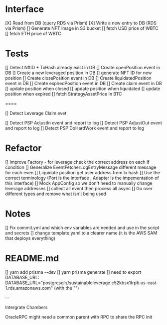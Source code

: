 
# Interface

[X] Read from DB (query RDS via Prism)
[X] Write a new entry to DB (RDS via Prism)
[] Generate NFT image in S3 bucket
[] fetch USD price of WBTC
[] fetch ETH price of WBTC


# Tests

[] Detect NftID + TxHash already exist in DB
[] Create openPosition event in DB
[] Create a new leveraged position in DB
[] generate NFT ID for new position
[] Create closePosition event in DB
[] Create liquidatedPosition event in DB
[] Create expiredPosition event in DB
[] Create claim event in DB
[] update position when closed
[] update position when liquidated
[] update position when expired
[] fetch StrategyAssetPrice In BTC

====

[] Detect Leverage Claim evet

[] Detect PSP AdjustIn event and report to log
[] Detect PSP AdjustOut event and report to log
[] Detect PSP DoHardWork event and report to log


# Refactor

[] Improve Factory - for leverage check the correct address on each If condition
[] Generalize EventFetcherLogEntryMessage different message for each even
[] Liquidate position get user address from tx hash
[] Use the correct terminology (Port is the interface ; Adapter is the impementation of this interface)
[] Mock AppConfig so we don't need to manually change leverage addresses
[] collect all event then process all async
[] Go over different types and remove what isn't being used


# Notes

[] Fix commit.yml and which env variables are needed and use in the script and secrets
[] change template.yaml to a clearer name (it is the AWS SAM that deploys everything)


# README.md

[] yarn add prisma --dev
[] yarn prisma generate
[] need to export DATABASE_URL: DATABASE_URL="postgresql://sustainableleverage.c52kbsx1trpb.us-east-1.rds.amazonaws.com" (with the "")

--


Intergrate Chambers

OracleRPC might need a common parent with RPC to share the RPC init
